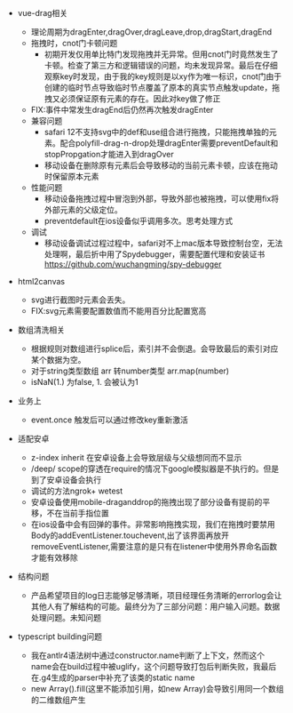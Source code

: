 - vue-drag相关
  - 理论周期为dragEnter,dragOver,dragLeave,drop,dragStart,dragEnd
  - 拖拽时，cnot门卡顿问题
    - 初期开发仅用单比特门发现拖拽并无异常。但用cnot门时竟然发生了卡顿。检查了第三方和逻辑错误的问题，均未发现异常。最后在仔细观察key时发现，由于我的key规则是以xy作为唯一标识，cnot门由于创建的临时节点导致临时节点覆盖了原本的真实节点触发update，拖拽又必须保证原有元素的存在。因此对key做了修正 
  - FIX:事件中常发生dragEnd后仍然再次触发dragEnter
  - 兼容问题
    - safari 12不支持svg中的def和use组合进行拖拽，只能拖拽单独的元素。配合polyfill-drag-n-drop处理dragEnter需要preventDefault和stopPropgation才能进入到dragOver
    - 移动设备在删除原有元素后会导致移动的当前元素卡顿，应该在拖动时保留原本元素
  - 性能问题
    - 移动设备拖拽过程中冒泡到外部，导致外部也被拖拽，可以使用fix将外部元素的父级定位。
    - preventdefault在ios设备似乎调用多次。思考处理方式
  - 调试
    - 移动设备调试过程过程中，safari对不上mac版本导致控制台空，无法处理啊，最后折中用了Spydebugger，需要配置代理和安装证书 https://github.com/wuchangming/spy-debugger
- html2canvas
  - svg进行截图时元素会丢失。
  - FIX:svg元素需要配置数值而不能用百分比配置宽高

- 数组清洗相关
  - 根据规则对数组进行splice后，索引并不会倒退。会导致最后的索引对应某个数据为空。
  - 对于string类型数组 arr 转number类型 arr.map(number)
  - isNaN(1.) 为false, 1. 会被认为1
- 业务上
  - event.once 触发后可以通过修改key重新激活
- 适配安卓
  - z-index inherit 在安卓设备上会导致层级与父级想同而不显示
  - /deep/ scope的穿透在require的情况下google模拟器是不执行的。但是到了安卓设备会执行
  - 调试的方法ngrok+ wetest
  - 安卓设备使用mobile-draganddrop的拖拽出现了部分设备有提前的平移，不在当前手指位置
  - 在ios设备中会有回弹的事件。非常影响拖拽实现，我们在拖拽时要禁用Body的addEventListener.touchevent,出了该界面再放开removeEventListener,需要注意的是只有在listener中使用外界命名函数才能有效移除
- 结构问题
  - 产品希望项目的log日志能够足够清晰，项目经理任务清晰的errorlog会让其他人有了解结构的可能。最终分为了三部分问题：用户输入问题。数据处理问题。未知问题

- typescript building问题
  - 我在antlr4语法树中通过constructor.name判断了上下文，然而这个name会在build过程中被uglify，这个问题导致打包后判断失败，我最后在.g4生成的parser中补充了该类的static name
  - new Array().fill(这里不能添加引用，如new Array)会导致引用同一个数组的二维数组产生
